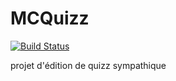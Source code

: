 # MCQuizz
[![Build Status](https://travis-ci.org/gregoire78/MCQuizz.svg?branch=master)](https://travis-ci.org/gregoire78/MCQuizz)

projet d'édition de quizz sympathique
